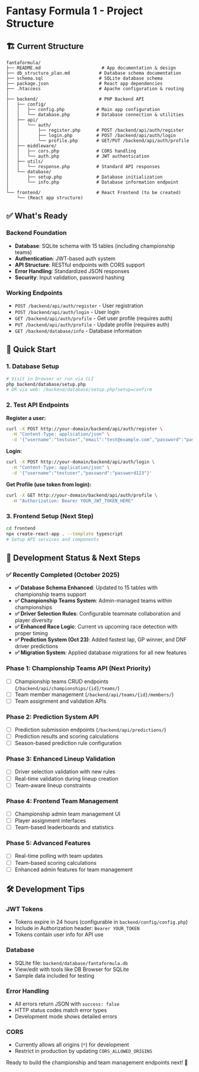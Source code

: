 # Fantasy Formula 1 - Project Structure

## 🏗️ Current Structure

```
fantaformula/
├── README.md                       # App documentation & design
├── db_structure_plan.md           # Database schema documentation
├── schema.sql                     # SQLite database schema
├── package.json                   # React app dependencies
├── .htaccess                      # Apache configuration & routing
│
├── backend/                       # PHP Backend API
│   ├── config/
│   │   ├── config.php            # Main app configuration
│   │   └── database.php          # Database connection & utilities
│   ├── api/
│   │   └── auth/
│   │       ├── register.php      # POST /backend/api/auth/register
│   │       ├── login.php         # POST /backend/api/auth/login
│   │       └── profile.php       # GET/PUT /backend/api/auth/profile
│   ├── middleware/
│   │   ├── cors.php              # CORS handling
│   │   └── auth.php              # JWT authentication
│   ├── utils/
│   │   └── response.php          # Standard API responses
│   └── database/
│       ├── setup.php             # Database initialization
│       └── info.php              # Database information endpoint
│
└── frontend/                     # React Frontend (to be created)
    └── (React app structure)
```

## ✅ What's Ready

### Backend Foundation

- **Database**: SQLite schema with 15 tables (including championship teams)
- **Authentication**: JWT-based auth system
- **API Structure**: RESTful endpoints with CORS support
- **Error Handling**: Standardized JSON responses
- **Security**: Input validation, password hashing

### Working Endpoints

- `POST /backend/api/auth/register` - User registration
- `POST /backend/api/auth/login` - User login
- `GET /backend/api/auth/profile` - Get user profile (requires auth)
- `PUT /backend/api/auth/profile` - Update profile (requires auth)
- `GET /backend/database/info` - Database information

## 🚀 Quick Start

### 1. Database Setup

```bash
# Visit in browser or run via CLI
php backend/database/setup.php
# OR via web: /backend/database/setup.php?setup=confirm
```

### 2. Test API Endpoints

**Register a user:**

```bash
curl -X POST http://your-domain/backend/api/auth/register \
  -H "Content-Type: application/json" \
  -d '{"username":"testuser","email":"test@example.com","password":"password123"}'
```

**Login:**

```bash
curl -X POST http://your-domain/backend/api/auth/login \
  -H "Content-Type: application/json" \
  -d '{"username":"testuser","password":"password123"}'
```

**Get Profile (use token from login):**

```bash
curl -X GET http://your-domain/backend/api/auth/profile \
  -H "Authorization: Bearer YOUR_JWT_TOKEN_HERE"
```

### 3. Frontend Setup (Next Step)

```bash
cd frontend
npx create-react-app . --template typescript
# Setup API services and components
```

## 🎯 Development Status & Next Steps

### ✅ Recently Completed (October 2025)

- **✅ Database Schema Enhanced**: Updated to 15 tables with championship teams support
- **✅ Championship Teams System**: Admin-managed teams within championships
- **✅ Driver Selection Rules**: Configurable teammate collaboration and player diversity
- **✅ Enhanced Race Logic**: Current vs upcoming race detection with proper timing
- **✅ Prediction System (Oct 23)**: Added fastest lap, GP winner, and DNF driver predictions
- **✅ Migration System**: Applied database migrations for all new features

### Phase 1: Championship Teams API (Next Priority)

- [ ] Championship teams CRUD endpoints (`/backend/api/championships/{id}/teams/`)
- [ ] Team member management (`/backend/api/teams/{id}/members/`)
- [ ] Team assignment and validation APIs

### Phase 2: Prediction System API

- [ ] Prediction submission endpoints (`/backend/api/predictions/`)
- [ ] Prediction results and scoring calculations
- [ ] Season-based prediction rule configuration

### Phase 3: Enhanced Lineup Validation

- [ ] Driver selection validation with new rules
- [ ] Real-time validation during lineup creation
- [ ] Team-aware lineup constraints

### Phase 4: Frontend Team Management

- [ ] Championship admin team management UI
- [ ] Player assignment interfaces
- [ ] Team-based leaderboards and statistics

### Phase 5: Advanced Features

- [ ] Real-time polling with team updates
- [ ] Team-based scoring calculations
- [ ] Enhanced admin features for team management

## 🛠️ Development Tips

### JWT Tokens

- Tokens expire in 24 hours (configurable in `backend/config/config.php`)
- Include in Authorization header: `Bearer YOUR_TOKEN`
- Tokens contain user info for API use

### Database

- SQLite file: `backend/database/fantaformula.db`
- View/edit with tools like DB Browser for SQLite
- Sample data included for testing

### Error Handling

- All errors return JSON with `success: false`
- HTTP status codes match error types
- Development mode shows detailed errors

### CORS

- Currently allows all origins (`*`) for development
- Restrict in production by updating `CORS_ALLOWED_ORIGINS`

Ready to build the championship and team management endpoints next! 🏁
